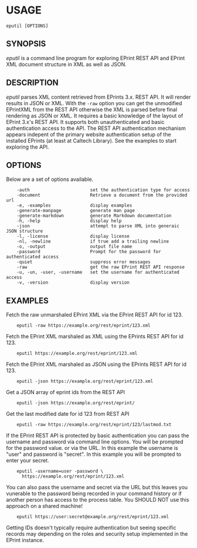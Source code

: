 
USAGE
=====

	eputil [OPTIONS]

SYNOPSIS
--------


_eputil_ is a command line program for exploring 
EPrint REST API and EPrint XML document structure
in XML as well as JSON.


DESCRIPTION
-----------


_eputil_ parses XML content retrieved from 
EPrints 3.x. REST API. It will render 
results in JSON or XML.  With the `-raw`
option you can get the unmodified EPrintXML from the 
REST API otherwise the XML is parsed before final 
rendering as JSON or XML. It requires a basic knowledge
of the layout of EPrint 3.x's REST API. It supports
both unauthenticated and basic authentication access
to the API. The REST API authentication mechanism 
appears indepent of the primary website authentication
setup of the installed EPrints (at least at Caltech
Library). See the examples to start exploring the API.


OPTIONS
-------

Below are a set of options available.

```
    -auth                       set the authentication type for access
    -document                   Retrieve a document from the provided url
    -e, -examples               display examples
    -generate-manpage           generate man page
    -generate-markdown          generate Markdown documentation
    -h, -help                   display help
    -json                       attempt to parse XML into generaic JSON structure
    -l, -license                display license
    -nl, -newline               if true add a trailing newline
    -o, -output                 output file name
    -password                   Prompt for the password for authenticated access
    -quiet                      suppress error messages
    -raw                        get the raw EPrint REST API response
    -u, -un, -user, -username   set the username for authenticated access
    -v, -version                display version
```


EXAMPLES
--------


Fetch the raw unmarshaled EPrint XML via the 
EPrint REST API for id 123.

```
    eputil -raw https://example.org/rest/eprint/123.xml
```

Fetch the EPrint XML marshaled as XML using the 
EPrints REST API for id 123.

```
    eputil https://example.org/rest/eprint/123.xml 
```

Fetch the EPrint XML marshaled as JSON using the
EPrints REST API for id 123.

```
    eputil -json https://example.org/rest/eprint/123.xml
```

Get a JSON array of eprint ids from the REST API

```
    eputil -json https://example.org/rest/eprint/ 
```

Get the last modified date for id 123 from REST API

```
    eputil -raw https://example.org/rest/eprint/123/lastmod.txt 
```

If the EPrint REST API is protected by basic authentication
you can pass the username and password via command line
options. You will be prompted for the password value.
or via the URL.  In this example the username is 
"user" and password is "secret". In this example you will
be prompted to enter your secret.

```
    eputil -username=user -password \
      https://example.org/rest/eprint/123.xml
```

You can also pass the username and secret via the URL
but this leaves you vunerable to the password being recorded
in your command history or if another person has access to
the process table. You SHOULD NOT use this approach on a
shared machine!

```
    eputil https://user:secret@example.org/rest/eprint/123.xml
```

Getting IDs doesn't typically require authentication but seeing
specific records may depending on the roles and security
setup implemented in the EPrint instance.



